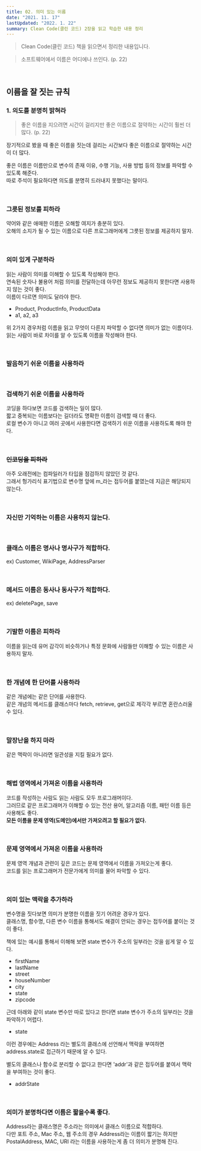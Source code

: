 ```yaml
---
title: 02. 의미 있는 이름
date: "2021. 11. 17"
lastUpdated: "2022. 1. 22"
summary: Clean Code(클린 코드) 2장을 읽고 학습한 내용 정리
---
```


> Clean Code(클린 코드) 책을 읽으면서 정리한 내용입니다.

> 소프트웨어에서 이름은 어디에나 쓰인다. (p. 22)

<br>

## 이름을 잘 짓는 규칙
### 1. 의도를 분명히 밝혀라
> 좋은 이름을 지으려면 시간이 걸리지만 좋은 이름으로 절약하는 시간이 훨씬 더 많다. (p. 22)

장기적으로 봤을 때 좋은 이름을 짓는데 걸리는 시간보다 좋은 이름으로 절약하는 시간이 더 많다.    

좋은 이름은 이름만으로 변수의 존재 이유, 수행 기능, 사용 방법 등의 정보를 파악할 수 있도록 해준다.    
따로 주석이 필요하다면 의도를 분명히 드러내지 못했다는 말이다.

<br>

### 그릇된 정보를 피하라
약어와 같은 애매한 이름은 오해할 여지가 충분히 있다.    
오해의 소지가 될 수 있는 이름으로 다른 프로그래머에게 그릇된 정보를 제공하지 말자.

<br>

### 의미 있게 구분하라
읽는 사람이 의미를 이해할 수 있도록 작성해야 한다.    
연속된 숫자나 불용어 처럼 의미를 전달하는데 아무런 정보도 제공하지 못한다면 사용하지 않는 것이 좋다.     
이름이 다르면 의미도 달라야 한다.    

- Product, ProductInfo, ProductData
- a1, a2, a3

위 2가지 경우처럼 이름을 읽고 무엇이 다른지 파악할 수 없다면 의미가 없는 이름이다.     
읽는 사람이 바로 차이를 알 수 있도록 이름을 작성해야 한다.

<br>

### 발음하기 쉬운 이름을 사용하라

<br>

### 검색하기 쉬운 이름을 사용하라
코딩을 하다보면 코드를 검색하는 일이 많다.     
짧고 중복되는 이름보다는 길더라도 명확한 이름이 검색할 때 더 좋다.     
로컬 변수가 아니고 여러 곳에서 사용한다면 검색하기 쉬운 이름을 사용하도록 해야 한다.

<br>

### ~~인코딩을 피하라~~
아주 오래전에는 컴파일러가 타입을 점검하지 않았던 것 같다.     
그래서 헝가리식 표기법으로 변수명 앞에 m_라는 접두어를 붙였는데 지금은 해당되지 않는다.

<br>

### 자신만 기억하는 이름은 사용하지 않는다.

<br>

### 클래스 이름은 명사나 명사구가 적합하다.
ex) Customer, WikiPage, AddressParser

<br>

### 메서드 이름은 동사나 동사구가 적합하다.
ex) deletePage, save

<br>

### 기발한 이름은 피하라
이름을 읽는데 유머 감각이 비슷하거나 특정 문화에 사람들만 이해할 수 있는 이름은 사용하지 말자.

<br>

### 한 개념에 한 단어를 사용하라
같은 개념에는 같은 단어를 사용한다.     
같은 개념의 메서드를 클래스마다 fetch, retrieve, get으로 제각각 부르면 혼란스러울 수 있다.

<br>

### 말장난을 하지 마라
같은 맥락이 아니라면 일관성을 지킬 필요가 없다.   

<br>

### 해법 영역에서 가져온 이름을 사용하라
코드를 작성하는 사람도 읽는 사람도 모두 프로그래머이다.     
그러므로 같은 프로그래머가 이해할 수 있는 전산 용어, 알고리즘 이름, 패턴 이름 등은 사용해도 좋다.     
**모든 이름을 문제 영역(도메인)에서만 가져오려고 할 필요가 없다.**

<br>

### 문제 영역에서 가져온 이름을 사용하라
문제 영역 개념과 관련이 깊은 코드는 문제 영역에서 이름을 가져오는게 좋다.     
코드를 읽는 프로그래머가 전문가에게 의미를 물어 파악할 수 있다.

<br>

### 의미 있는 맥락을 추가하라
변수명을 짓다보면 의미가 분명한 이름을 짓기 어려운 경우가 있다.    
클래스명, 함수명, 다른 변수 이름을 통해서도 해결이 안되는 경우는 접두어를 붙이는 것이 좋다.

책에 있는 예시를 통해서 이해해 보면 state 변수가 주소의 일부라는 것을 쉽게 알 수 있다.    
- firstName
- lastName
- street
- houseNumber 
- city
- state
- zipcode

근데 아래와 같이 state 변수만 따로 있다고 한다면 state 변수가 주소의 일부라는 것을 파악하기 어렵다.
- state

이런 경우에는 Address 라는 별도의 클래스에 선언해서 맥락을 부여하면 address.state로 접근하기 때문에 알 수 있다.   

별도의 클래스나 함수로 분리할 수 없다고 한다면 'addr'과 같은 접두어를 붙여서 맥락을 부여하는 것이 좋다.
- addrState

<br>

### 의미가 분명하다면 이름은 짧을수록 좋다.
Address라는 클래스명은 주소라는 의미에서 클래스 이름으로 적합하다.     
다만 포트 주소, Mac 주소, 웹 주소의 경우 Address라는 이름이 짧기는 하지만 PostalAddress, MAC, URI 라는 이름을 사용하는게 좀 더 의미가 분명해 진다. 




